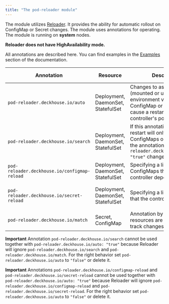 ```yaml
---
title: "The pod-reloader module"
---
```


The module utilizes [Reloader](https://github.com/stakater/Reloader).
It provides the ability for automatic rollout on ConfigMap or Secret changes.
The module uses annotations for operating. The module is running on **system** nodes.

**Reloader does not have HighAvailability mode.**

All annotations are described here. You can find examples in the [Examples](examples.html) section of the documentation.

| Annotation                                   | Resource                           | Description                                                                                                  | Acceptable values                             |
| -------------------------------------------- |------------------------------------| ------------------------------------------------------------------------------------------------------------ | --------------------------------------------- |
| `pod-reloader.deckhouse.io/auto` | Deployment, DaemonSet, StatefulSet | Changes to associated (mounted or used as environment variables) ConfigMap or Secret will cause a restart of this controller's pods | `"true"`, `"false"` |
| `pod-reloader.deckhouse.io/search` | Deployment, DaemonSet, StatefulSet | If this annotation is present, a restart will only occur when ConfigMaps or Secrets with the annotation `pod-reloader.deckhouse.io/match: "true"` change | `"true"`, `"false"` |
| `pod-reloader.deckhouse.io/configmap-reload` | Deployment, DaemonSet, StatefulSet | Specifying a list of ConfigMaps that the controller depends on | `"some-cm"`, `"some-cm1,some-cm2"` |
| `pod-reloader.deckhouse.io/secret-reload` | Deployment, DaemonSet, StatefulSet | Specifying a list of secrets that the controller depends on | `"some-secret"`, `"some-secret1,some-secret2"` |
| `pod-reloader.deckhouse.io/match` | Secret, ConfigMap | Annotation by which related resources are selected to track changes | `"true"`, `"false"` |

**Important** Annotation `pod-reloader.deckhouse.io/search` cannot be used together with `pod-reloader.deckhouse.io/auto: "true"` because Reloader will ignore `pod-reloader.deckhouse.io/search` and `pod-reloader.deckhouse.io/match`. For the right behavior set `pod-reloader.deckhouse.io/auto` to `"false"` or delete it.

**Important** Annotations `pod-reloader.deckhouse.io/configmap-reload` and `pod-reloader.deckhouse.io/secret-reload` cannot be used together with `pod-reloader.deckhouse.io/auto: "true"` because Reloader will ignore `pod-reloader.deckhouse.io/configmap-reload` and `pod-reloader.deckhouse.io/secret-reload`. For the right behavior set `pod-reloader.deckhouse.io/auto` to `"false"` or delete it.
